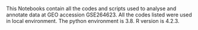 This Notebooks contain all the codes and scripts used to analyse and annotate data at GEO accession GSE264623. All the codes listed were used in local environment. The python environment is 3.8. R version is 4.2.3.
